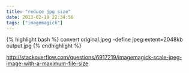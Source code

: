 ```yaml
---
title: "reduce jpg size"
date: 2013-02-19 22:34:56
tags: ["imagemagick"]
---
```


<p>
{% highlight bash %}
convert original.jpeg -define jpeg:extent=2048kb output.jpg
{% endhighlight %}

<a href="http://stackoverflow.com/questions/6917219/imagemagick-scale-jpeg-image-with-a-maximum-file-size">http://stackoverflow.com/questions/6917219/imagemagick-scale-jpeg-image-with-a-maximum-file-size</a>
</p>
